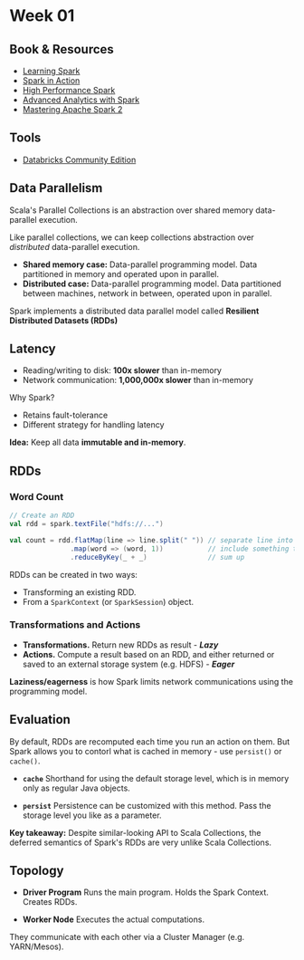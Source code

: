 # Week 01

## Book & Resources

- [Learning Spark](http://shop.oreilly.com/product/0636920028512.do)
- [Spark in Action](https://www.manning.com/books/spark-in-action)
- [High Performance Spark](http://shop.oreilly.com/product/0636920046967.do)
- [Advanced Analytics with Spark](http://shop.oreilly.com/product/0636920035091.do)
- [Mastering Apache Spark 2](https://www.gitbook.com/book/jaceklaskowski/mastering-apache-spark/details)

## Tools

- [Databricks Community Edition](https://community.cloud.databricks.com/)

## Data Parallelism

Scala's Parallel Collections is an abstraction over shared memory
  data-parallel execution.

Like parallel collections, we can keep collections abstraction over
_distributed_ data-parallel execution.

- **Shared memory case:** Data-parallel programming model. Data partitioned in
memory and operated upon in parallel.
- **Distributed case:** Data-parallel programming model. Data partitioned
between machines, network in between, operated upon in parallel.

Spark implements a distributed data parallel model called **Resilient
Distributed Datasets (RDDs)**

## Latency

- Reading/writing to disk: **100x slower** than in-memory
- Network communication: **1,000,000x slower** than in-memory

Why Spark?
- Retains fault-tolerance
- Different strategy for handling latency

**Idea:** Keep all data **immutable and in-memory**.

## RDDs

### Word Count

```scala
// Create an RDD
val rdd = spark.textFile("hdfs://...")

val count = rdd.flatMap(line => line.split(" ")) // separate line into words
               .map(word => (word, 1))           // include something to count
               .reduceByKey(_ + _)               // sum up
```

RDDs can be created in two ways:
- Transforming an existing RDD.
- From a `SparkContext` (or `SparkSession`) object.

### Transformations and Actions

- **Transformations.** Return new RDDs as result -  ***Lazy***
- **Actions.** Compute a result based on an RDD, and either returned or saved
  to an external storage system (e.g. HDFS) - ***Eager***

**Laziness/eagerness** is how Spark limits network communications using the
programming model.

## Evaluation

By default, RDDs are recomputed each time you run an action on them. But Spark
allows you to contorl what is cached in memory -  use `persist()` or `cache()`.

- **`cache`**
Shorthand for using the default storage level, which is in memory only as
regular Java objects.

- **`persist`**
Persistence can be customized with this method. Pass the storage level you
like as a parameter.

**Key takeaway:**
Despite similar-looking API to Scala Collections, the deferred semantics of
Spark's RDDs are very unlike Scala Collections.

## Topology

- **Driver Program**
Runs the main program. Holds the Spark Context. Creates RDDs.

- **Worker Node**
Executes the actual computations.

They communicate with each other via a Cluster Manager (e.g. YARN/Mesos).
